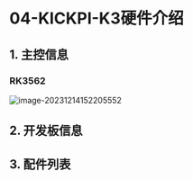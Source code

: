 # 04-KICKPI-K3硬件介绍





## 1. 主控信息

### RK3562

![image-20231214152205552](http://tanzhtanzh.oss-cn-shenzhen.aliyuncs.com/img/image-20231214152205552.png)



## 2. 开发板信息







## 3. 配件列表



